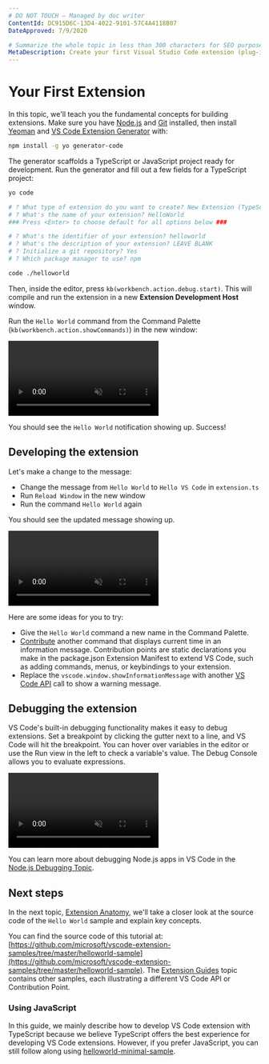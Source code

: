 ```yaml
---
# DO NOT TOUCH — Managed by doc writer
ContentId: DC915D6C-13D4-4022-9101-57C4A4118B07
DateApproved: 7/9/2020

# Summarize the whole topic in less than 300 characters for SEO purpose
MetaDescription: Create your first Visual Studio Code extension (plug-in) with a simple Hello World example.
---
```


# Your First Extension

In this topic, we'll teach you the fundamental concepts for building extensions. Make sure you have [Node.js](https://nodejs.org/en/) and [Git](https://git-scm.com/) installed, then install [Yeoman](https://yeoman.io/) and [VS Code Extension Generator](https://www.npmjs.com/package/generator-code) with:

```bash
npm install -g yo generator-code
```

The generator scaffolds a TypeScript or JavaScript project ready for development. Run the generator and fill out a few fields for a TypeScript project:

```bash
yo code

# ? What type of extension do you want to create? New Extension (TypeScript)
# ? What's the name of your extension? HelloWorld
### Press <Enter> to choose default for all options below ###

# ? What's the identifier of your extension? helloworld
# ? What's the description of your extension? LEAVE BLANK
# ? Initialize a git repository? Yes
# ? Which package manager to use? npm

code ./helloworld
```

Then, inside the editor, press `kb(workbench.action.debug.start)`. This will compile and run the extension in a new **Extension Development Host** window.

Run the `Hello World` command from the Command Palette (`kb(workbench.action.showCommands)`) in the new window:

<video autoplay loop muted playsinline controls title="Launch your first VS Code extension video">
  <source src="/api/get-started/your-first-extension/launch.mp4" type="video/mp4">
</video>

You should see the `Hello World` notification showing up. Success!

## Developing the extension

Let's make a change to the message:

- Change the message from `Hello World` to `Hello VS Code` in `extension.ts`
- Run `Reload Window` in the new window
- Run the command `Hello World` again

You should see the updated message showing up.

<video autoplay loop muted playsinline controls title="Reload VS Code extension video">
  <source src="/api/get-started/your-first-extension/reload.mp4" type="video/mp4">
</video>

Here are some ideas for you to try:

- Give the `Hello World` command a new name in the Command Palette.
- [Contribute](/api/references/contribution-points) another command that displays current time in an information message. Contribution points are static declarations you make in the package.json Extension Manifest to extend VS Code, such as adding commands, menus, or keybindings to your extension.
- Replace the `vscode.window.showInformationMessage` with another [VS Code API](/api/references/vscode-api) call to show a warning message.

## Debugging the extension

VS Code's built-in debugging functionality makes it easy to debug extensions. Set a breakpoint by clicking the gutter next to a line, and VS Code will hit the breakpoint. You can hover over variables in the editor or use the Run view in the left to check a variable's value. The Debug Console allows you to evaluate expressions.

<video autoplay loop muted playsinline controls title="Debug VS Code extension video">
  <source src="/api/get-started/your-first-extension/debug.mp4" type="video/mp4">
</video>

You can learn more about debugging Node.js apps in VS Code in the [Node.js Debugging Topic](/docs/nodejs/nodejs-debugging).

## Next steps

In the next topic, [Extension Anatomy](/api/get-started/extension-anatomy), we'll take a closer look at the source code of the `Hello World` sample and explain key concepts.

You can find the source code of this tutorial at: [https://github.com/microsoft/vscode-extension-samples/tree/master/helloworld-sample](https://github.com/microsoft/vscode-extension-samples/tree/master/helloworld-sample). The [Extension Guides](/api/extension-guides/overview) topic contains other samples, each illustrating a different VS Code API or Contribution Point.

### Using JavaScript

In this guide, we mainly describe how to develop VS Code extension with TypeScript because we believe TypeScript offers the best experience for developing VS Code extensions. However, if you prefer JavaScript, you can still follow along using [helloworld-minimal-sample](https://github.com/microsoft/vscode-extension-samples/tree/master/helloworld-minimal-sample).
